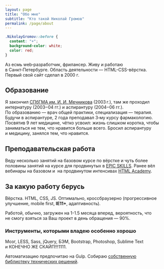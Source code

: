 ```yaml
---
layout: page
title: "Обо мне"
subtitle: "Кто такой Николай Громов"
permalink: /page/about
---
```


```css
.NikolayGromov::before {
  content: "+";
  background-color: white;
  color: red;
}
```

Аз есмь web‑разработчик, фрилансер. Живу и работаю в Санкт‑Петербурге. Область деятельности — HTML-CSS-вёрстка. Первый свой сайт сделал в 2000 г.

Образование
-----------

Я закончил [СПбГМА им. И. И. Мечникова](http://www.mechnik.spb.ru/) (2003 г.), там же проходил интернатуру (2003‒04 гг.) и аспирантуру (2004‒06 гг.). По образованию — врач общей практики, специализация — терапия. Будучи в аспирантуре, 2 года преподавал 3‑му курсу фармакологию. Посвятив 9 лет медицине, чётко усвоил: жизнь слишком коротка, чтобы заниматься не тем, что нравится больше всего. Бросил аспирантуру и медицину, занялся тем, что нравится.

Преподавательская работа
------------------------

Веду несколько занятий на базовом курсе по вёрстке и чуть более половины занятий на курсе для продвинутых в [EPIC SKILLS](http://epixx.ru/). Ранее вёл вебинары на базовом и  на продвинутом интенсивах [HTML Academy](https://htmlacademy.ru).

За какую работу берусь
----------------------

Вёрстка. HTML, CSS, JS. Оптимально, кроссбраузерно (прогрессивное улучшение, mobile first, **IE11+**, адаптивность).

Работой, обычно, загружен на 1-1.5 месяца вперед, вероятность, что не смогу взяться за Ваш проект в день обращения — 90%.

### Инструменты, которыми владею особенно хорошо

Мозг, LESS, Sass, jQuery, БЭМ, Bootstrap, Photoshop, Sublime Text и КОНЕЧНО ЖЕ СКАЙП!!!1111.

Автоматизацию предпочитаю на Gulp. Собираю [собственную библиотеку технических решений](https://github.com/nicothin/NTH-start-project).
